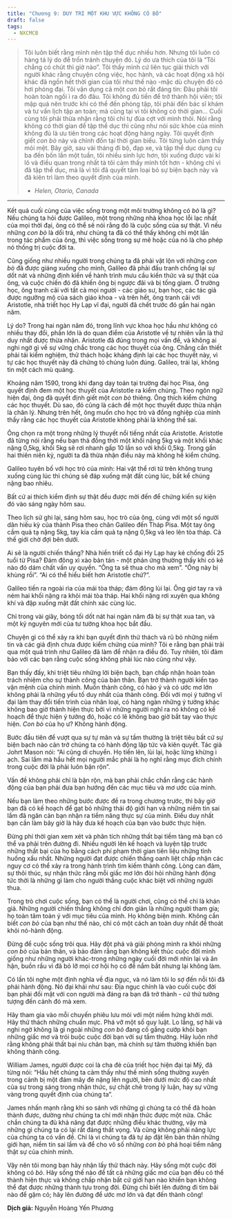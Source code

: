```yaml
---
title: "Chương 9: DUY TRÌ MỘT KHU VỰC KHÔNG CÓ BÒ"
draft: false
tags:
  - NXCMCB
---
```


> Tôi luôn biết rằng mình nên tập thể dục nhiều hơn. Nhưng tôi luôn có hàng tá lý do để trốn tránh chuyện đó. Lý do ưa thích của tôi là “Tôi chẳng có chút thì giờ nào”. Tôi thấy mình cứ liên tục giải thích với người khác rằng chuyện công việc, học hành, và các hoạt động xã hội khác đã ngốn hết thời gian của tôi như thế nào -mặc dù chuyện đó có hơi phóng đại. Tôi vận dụng cả một _con bò_ rất đáng tin: Đâu phải tôi hoàn toàn ngồi ì ra đó đâu. Tôi không đủ tiền để trở thành hội viên; tôi mập quá nên trước khi có thể đến phòng tập, tôi phải đến bác sĩ khám và tư vấn lịch tập an toàn; mà cũng tại vì tôi không có thời gian... Cuối cùng tôi phải thừa nhận rằng tôi chỉ tự đùa cợt với mình thôi. Nói rằng không có thời gian để tập thể dục thì cũng như nói sức khỏe của mình không đủ là ưu tiên trong các hoạt động hàng ngày. Tôi quyết định giết _con bò_ này và chỉnh đốn tại thời gian biểu. Tôi từng luôn cảm thấy mỏi mệt. Bây giờ, sau vài tháng đi bộ, đạp xe, và tập thể dục dụng cụ ba đến bốn lần một tuần, tôi nhiều sinh lực hơn, tôi xuống được vài kí lô và điều quan trong nhất tà tôi cảm thấy mình tốt hơn - không chỉ vì đã tập thể dục, mà là vì tôi đã quyết tâm loại bỏ sự biện bạch này và đã kiên trì làm theo quyết định của mình.
>
> - _Helen, Otario, Canada_

---

Kết quả cuối cùng của việc sống trong một môi trường không có _bò_ là gì? Nếu chúng ta hỏi được Galileo, một trong những nhà khoa học lỗi lạc nhất của mọi thời đại, ông có thể sẽ nói rằng đó là cuộc sống của sự thật. Vì nếu những _con bò_ là dối trá, như chúng ta đã có thể thấy không chỉ một lần trong tác phẩm của ông, thì việc sống trong sự mê hoặc của nó là cho phép nó thống trị cuộc đời ta.

Cũng giống như nhiều người trong chúng ta đã phải vật lộn với những _con bò_ đã được giáng xuống cho mình, Galileo đã phải đấu tranh chống lại sự dốt nát và những định kiến về hành trình mưu cầu kiến thức và sự thật của ông, và cuộc chiến đó đã khiến ông bị ngược đãi và bị tống giam. Ở trường học, ông tranh cãi với tất cả mọi người - các giáo sư, bạn học, các tác giả được ngưỡng mộ của sách giáo khoa - và trên hết, ông tranh cãi với Aristotle, nhà triết học Hy Lạp vĩ đại, người đã chết trước đó gần hai ngàn năm.

Lý do? Trong hai ngàn năm đó, trong lĩnh vực khoa học hầu như không có nhiều thay đổi, phần lớn là do quan điểm của Aristotle về tự nhiên vẫn là thứ duy nhất được thừa nhận. Aristotle đã đúng trong mọi vấn đề, và không ai nghi ngờ gì về sự vững chắc trong các học thuyết của ông. Chẳng cần thiết phải tái kiểm nghiệm, thử thách hoặc khảng định lại các học thuyết này, vì tự các học thuyết này đã chứng tỏ chúng luôn đúng. Galileo, trái lại, không tin một cách mù quáng.

Khoảng năm 1590, trong khi đang dạy toán tại trường đại học Pisa, ông quyết định đem một học thuyết của Aristotle ra kiểm chúng. Theo ngôn ngữ hiện đại, ông đã quyết định giết một _con bò_ thiêng. Ông thích kiểm chứng các học thuyết. Dù sao, đó cũng là cách để một học thuyết được thừa nhận là chân lý. Nhưng trên hết, ông muốn cho học trò và đồng nghiệp của mình thấy rằng các học thuyết của Aristotle không phải là không thể sai.

Ông chọn ra một trong những lý thuyết nổi tiếng nhất của Aristotle. Aristotle đã từng nói rằng nếu bạn thả đồng thời một khối nặng 5kg và một khối khác nặng 0,5kg, khối 5kg sẽ rơi nhanh gấp 10 lần so với khối 0,5kg. Trong gần hai thiên niên kỷ, người ta đã thừa nhận điều này mà không hề kiểm chứng.

Galileo tuyên bố với học trò của mình: Hai vật thể rơi từ trên không trung xuống cùng lúc thì chúng sẽ đáp xuống mặt đất cùng lúc, bất kể chúng nặng bao nhiêu.

Bất cứ ai thích kiểm định sự thật đều được mời đến để chứng kiến sự kiện đó vào sáng ngày hôm sau.

Theo lịch sử ghi lại, sáng hôm sau, học trò của ông, cùng với một số người dân hiếu kỳ của thành Pisa theo chân Galileo đến Tháp Pisa. Một tay ông cầm quả tạ nặng 5kg, tay kia cầm quả tạ nặng 0,5kg và leo lên tòa tháp. Cả thế giới chờ đợi bên dưới.

Ai sẽ là người chiến thắng? Nhà hiền triết cổ đại Hy Lạp hay kẻ chống đối 25 tuổi từ Pisa? Đám đông xì xào bàn tán - một phản ứng thường thấy khi có kẻ nào đó dám chất vấn uy quyền. “Ông ta sẽ thua cho mà xem”. “Ông này bị khùng rồi”. “Ai có thể hiểu biết hơn Aristotle chứ?”.

Galileo tiến ra ngoài rìa của mái tòa tháp; đám đông lùi lại. Ông giơ tay ra và ném hai khối nặng ra khỏi mái tòa tháp. Hai khối nặng rơi xuyên qua không khí và đập xuống mặt đất chính xác cùng lúc.

Chỉ trong vài giây, bóng tối dốt nát hai ngàn năm đã bị sự thật xua tan, và một kỷ nguyên mới của tư tưởng khoa học bắt đầu.

Chuyện gì có thể xảy ra khi bạn quyết định thử thách và rũ bỏ những niềm tin và các giả định chưa được kiểm chứng của mình? Tôi e rằng bạn phải trải qua một quá trình như Galileo đã làm để nhận ra điều đó. Tuy nhiên, tôi đảm bảo với các bạn rằng cuộc sống không phải lúc nào cũng như vậy.

Bạn thấy đấy, khi triệt tiêu những lời biện bạch, bạn chấp nhận hoàn toàn trách nhiệm cho sự thành công của bản thân. Bạn trở thành người kiến tạo vận mệnh của chính mình. Muốn thành công, có hảo ý và có ước mơ lớn không phải là những yếu tố duy nhất của thành công. Đối với mọi ý tưởng vĩ đại làm thay đổi tiến trình của nhân loại, có hàng ngàn những ý tưởng khác không bao giờ thành hiện thực bởi vì những người nghĩ ra nó không có kế hoạch để thực hiện ý tưởng đó, hoặc có lẽ không bao giờ bắt tay vào thực hiện. _Con bò_ của họ ư? Không hành động.

Bước đầu tiên để vượt qua sự tự mãn và sự tầm thường là triệt tiêu bất cứ sự biện bạch nào cản trở chúng ta có hành động lập tức và kiên quyết. Tác giả Johrt Mason nói: “Ai cũng di chuyển. Họ tiến lên, lùi lại, hoặc lừng khừng ì ạch. Sai lầm mà hầu hết mọi người mắc phải là họ nghĩ rằng mục đích chính trong cuộc đời là phải luôn bận rộn”.

Vấn đề không phải chỉ là bận rộn, mà bạn phải chắc chắn rằng các hành động của bạn phải đưa bạn hướng đến các mục tiêu và mơ ước của mình.

Nếu bạn làm theo những bước được đề ra trong chương trước, thì bây giờ bạn đã có kế hoạch để gạt bỏ những thái độ giới hạn và những niềm tin sai lầm đã ngăn cản bạn nhận ra tiềm năng thực sự của mình. Điều duy nhất bạn cần làm bây giờ là hãy đưa kế hoạch của bạn vào bước thực hiện.

Đừng phí thời gian xem xét và phân tích những thất bại tiềm tàng mà bạn có thể va phải trên đường đi. Nhiều người lên kế hoạch và luyện tập trước những thất bại của họ bằng cách phí phạm thời gian tiên liệu những tình huống xấu nhất. Những người đạt được chiến thắng oanh liệt chấp nhận các nguy cơ có thể xảy ra trong hành trình tìm kiếm thành công. Lòng can đảm, sự thôi thúc, sự nhận thức rằng mỗi giấc mơ lớn đòi hỏi những hành động tức thời là những gì làm cho người thắng cuộc khác biệt với những người thua.

Trong trò chơi cuộc sống, bạn có thể là người chơi, cũng có thể chỉ là khán giả. Những người chiến thắng không chỉ đơn giản là những người tham gia; họ toàn tâm toàn ý với mục tiêu của mình. Họ không biện minh. Không cần biết _con bò_ của bạn như thế nào, chỉ có một cách an toàn duy nhất để thoát khỏi nó-hành động.

Đừng để cuộc sống trôi qua. Hãy đột phá và giải phóng mình ra khỏi những _con bò_ của bản thân, và bảo đảm rằng bạn không kết thúc cuộc đời mình giống như những người khác-trong những ngày cuối đời mới nhìn lại và ân hận, buồn rầu vì đã bỏ lỡ mọi cơ hội họ có để nắm bắt nhưng lại không làm.

Có lần tôi nghe một định nghĩa về địa ngục, và nó làm tôi lo sợ đến nỗi tôi đã phải hành động. Nó đại khái như sau: Địa ngục chính là vào cuối cuộc đời bạn phải đối mặt với con người mà đáng ra bạn đã trở thành - cứ thử tưởng tượng đến cảnh đó mà xem.

Hãy tham gia vào mỗi chuyến phiêu lưu mói với một niềm hứng khởi mới. Hãy thử thách những chuẩn mực. Phá vỡ một số quy luật. Lo lắng, sợ hãi và nghi ngờ không là gì ngoài những _con bò_ đang cố gắng cướp khỏi bạn những giấc mơ và trói buộc cuộc đời bạn với sự tầm thường. Hãy luôn nhớ rằng không phải thất bại níu chân bạn, mà chính sự tâm thường khiến bạn không thành công.

William James, người được coi là cha đẻ của triết học hiện đại tại Mỹ, đã từng nói: “Hầu hết chúng ta cảm thấy như thế mình sống thường xuyên trong cảnh bị một đám mây đè nặng lên người, bên dưới mức độ cao nhất của sự trong sáng trong nhận thức, sự chặt chẽ trong lý luận, hay sự vững vàng trong quyết định của chúng ta”.

James nhấn mạnh rằng khi so sánh với những gì chúng ta có thể đã hoàn thành được, dường như chúng ta chí mới nhận thức được một nửa. Chắc chắn chúng ta đủ khả năng đạt được những điều khác thường, vậy mà những gì chúng ta có lại rất đáng thất vọng. Và cũng không phải năng lực của chúng ta có vấn đề. Chỉ là vì chúng ta đã tự áp đặt lên bản thân những giới hạn, niềm tin sai lầm và để cho vô số những _con bò_ phá hoại tiềm năng thật sự của chính mình.

Vậy nên tôi mong bạn hãy nhận lấy thử thách này. Hãy sống một cuộc đời không có _bò_. Hãy sống thế nào để tất cả những giấc mơ của bạn đều có thể thành hiện thực và không chấp nhận bất cứ giới hạn nào khiến bạn không thể đạt được những thành tựu trong đời. Đừng chỉ biết lên đường đi tìm bãi nào để gặm cỏ; hãy lên đường để ước mơ lớn và đạt đến thành công!

**Dịch giả:** Nguyễn Hoàng Yến Phương
